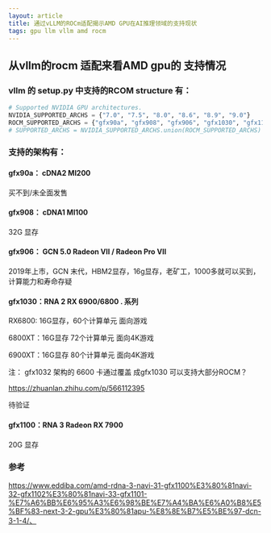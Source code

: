 ```yaml
---
layout: article
title: 通过vLLM的ROCm适配揭示AMD GPU在AI推理领域的支持现状
tags: gpu llm vllm amd rocm
---
```



## 从vllm的rocm 适配来看AMD gpu的 支持情况

### vllm 的 setup.py 中支持的RCOM structure 有：

```py
# Supported NVIDIA GPU architectures.
NVIDIA_SUPPORTED_ARCHS = {"7.0", "7.5", "8.0", "8.6", "8.9", "9.0"}
ROCM_SUPPORTED_ARCHS = {"gfx90a", "gfx908", "gfx906", "gfx1030", "gfx1100"}
# SUPPORTED_ARCHS = NVIDIA_SUPPORTED_ARCHS.union(ROCM_SUPPORTED_ARCHS)
```
### 支持的架构有：


#### gfx90a： cDNA2	MI200
买不到/未全面发售
#### gfx908： cDNA1	MI100

32G 显存

#### gfx906： GCN 5.0 Radeon VII / Radeon Pro VII

2019年上市，GCN 末代，HBM2显存，16g显存，老矿工，1000多就可以买到，计算能力和寿命存疑

#### gfx1030：RNA 2	RX 6900/6800 . 系列

RX6800: 16G显存，60个计算单元 面向游戏


6800XT：16G显存 72个计算单元 面向4K游戏

6900XT：16G显存  80个计算单元 面向4K游戏


注： gfx1032 架构的 6600 卡通过覆盖 成gfx1030 可以支持大部分ROCM？ 

https://zhuanlan.zhihu.com/p/566112395

待验证

#### gfx1100：RNA 3	Radeon RX 7900

20G 显存
### 参考




https://www.eddiba.com/amd-rdna-3-navi-31-gfx1100%E3%80%81navi-32-gfx1102%E3%80%81navi-33-gfx1101-%E7%A6%BB%E6%95%A3%E6%98%BE%E7%A4%BA%E6%A0%B8%E5%BF%83-next-3-2-gpu%E3%80%81apu-%E8%8E%B7%E5%BE%97-dcn-3-1-4/、
